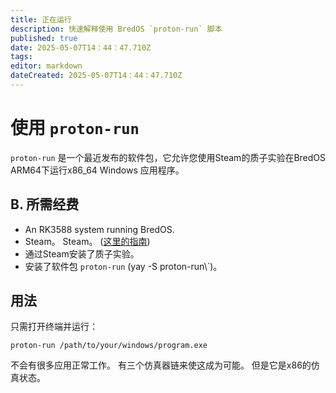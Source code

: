 ```yaml
---
title: 正在运行
description: 快速解释使用 BredOS `proton-run` 脚本
published: true
date: 2025-05-07T14：44：47.710Z
tags:
editor: markdown
dateCreated: 2025-05-07T14：44：47.710Z
---
```


# 使用 `proton-run`

`proton-run` 是一个最近发布的软件包，它允许您使用Steam的质子实验在BredOS ARM64下运行x86_64 Windows 应用程序。

## B. 所需经费

- An RK3588 system running BredOS.
- Steam。 Steam。 ([这里的指南](en/how-to/how-to-install-steam))
- 通过Steam安装了质子实验。
- 安装了软件包 `proton-run` (yay -S proton-run\\`)。

## 用法

只需打开终端并运行：

```
proton-run /path/to/your/windows/program.exe
```

不会有很多应用正常工作。 有三个仿真器链来使这成为可能。
但是它是x86的仿真状态。